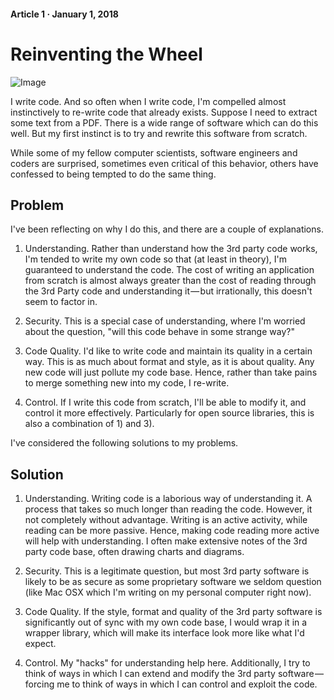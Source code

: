 #### Article 1 · January 1, 2018

# Reinventing the Wheel

![Image](https://cdn-images-1.medium.com/max/800/1*uelROBkMlKDIomBaa1kK9w.jpeg)

I write code. And so often when I write code, I'm compelled almost instinctively to re-write code that already exists. Suppose I need to extract some text from a PDF. There is a wide range of software which can do this well. But my first instinct is to try and rewrite this software from scratch.

While some of my fellow computer scientists, software engineers and coders are surprised, sometimes even critical of this behavior, others have confessed to being tempted to do the same thing.

## Problem

I've been reflecting on why I do this, and there are a couple of explanations.

1. Understanding. Rather than understand how the 3rd party code works, I'm tended to write my own code so that (at least in theory), I'm guaranteed to understand the code. The cost of writing an application from scratch is almost always greater than the cost of reading through the 3rd Party code and understanding it — but irrationally, this doesn't seem to factor in.

2. Security. This is a special case of understanding, where I'm worried about the question, "will this code behave in some strange way?"

3. Code Quality. I'd like to write code and maintain its quality in a certain way. This is as much about format and style, as it is about quality. Any new code will just pollute my code base. Hence, rather than take pains to merge something new into my code, I re-write.

4. Control. If I write this code from scratch, I'll be able to modify it, and control it more effectively. Particularly for open source libraries, this is also a combination of 1) and 3).

I've considered the following solutions to my problems.

## Solution

1. Understanding. Writing code is a laborious way of understanding it. A process that takes so much longer than reading the code. However, it not completely without advantage. Writing is an active activity, while reading can be more passive. Hence, making code reading more active will help with understanding. I often make extensive notes of the 3rd party code base, often drawing charts and diagrams.

2. Security. This is a legitimate question, but most 3rd party software is likely to be as secure as some proprietary software we seldom question (like Mac OSX which I'm writing on my personal computer right now).

3. Code Quality. If the style, format and quality of the 3rd party software is significantly out of sync with my own code base, I would wrap it in a wrapper library, which will make its interface look more like what I'd expect.

4. Control. My "hacks" for understanding help here. Additionally, I try to think of ways in which I can extend and modify the 3rd party software — forcing me to think of ways in which I can control and exploit the code.